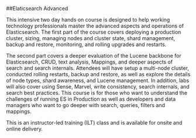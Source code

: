 ##Elaticsearch Advanced

This intensive two day hands on course is designed to help working technology professionals master the advanced aspects and operations of Elasticsearch. The first part of the course covers deploying a production cluster, sizing, managing nodes and cluster state, shard management, backup and restore, monitoring, and rolling upgrades and restarts. 

The second part covers a deeper evaluation of the Lucene backbone for Elasticsearch, CRUD, text analysis, Mappings, and deeper aspects of search and search internals. Attendees will have setup a multi-node cluster, conducted rolling restarts, backup and restore, as well as explore the details of node types, shard awareness, and Lucene management. In addition, labs will also cover using Sense, Marvel, write consistency, search internals, and search best practices. This course is for those who want to understand the challenges of running ES in Production as well as developers and data managers who want to go deeper with search, queries, filters and mappings.

This is an instructor-led training (ILT) class and is available for onsite and online delivery.
